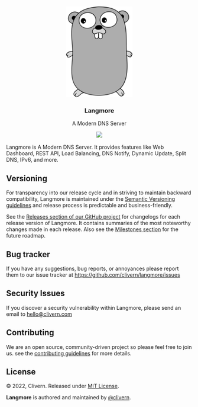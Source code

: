 <p align="center">
    <img alt="Langmore Logo" src="/assets/logo.png" width="180" />
    <h3 align="center">Langmore</h3>
    <p align="center">A Modern DNS Server</p>
    <p align="center">
        <a href="https://github.com/Clivern/Langmore/actions/workflows/build.yml">
            <img src="https://github.com/Clivern/Langmore/actions/workflows/build.yml/badge.svg"/>
        </a>
    </p>
</p>

Langmore is A Modern DNS Server. It provides features like Web Dashboard, REST API, Load Balancing, DNS Notify, Dynamic Update, Split DNS, IPv6, and more.


## Versioning

For transparency into our release cycle and in striving to maintain backward compatibility, Langmore is maintained under the [Semantic Versioning guidelines](https://semver.org/) and release process is predictable and business-friendly.

See the [Releases section of our GitHub project](https://github.com/clivern/langmore/releases) for changelogs for each release version of Langmore. It contains summaries of the most noteworthy changes made in each release. Also see the [Milestones section](https://github.com/clivern/langmore/milestones) for the future roadmap.


## Bug tracker

If you have any suggestions, bug reports, or annoyances please report them to our issue tracker at https://github.com/clivern/langmore/issues


## Security Issues

If you discover a security vulnerability within Langmore, please send an email to [hello@clivern.com](mailto:hello@clivern.com)


## Contributing

We are an open source, community-driven project so please feel free to join us. see the [contributing guidelines](CONTRIBUTING.md) for more details.


## License

© 2022, Clivern. Released under [MIT License](https://opensource.org/licenses/mit-license.php).

**Langmore** is authored and maintained by [@clivern](http://github.com/clivern).
